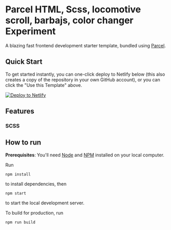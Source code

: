 # Parcel HTML, Scss, locomotive scroll, barbajs, color changer Experiment
A blazing fast frontend development starter template, bundled using [Parcel](https://parceljs.org).

## Quick Start

To get started instantly, you can one-click deploy to Netlify below (this also creates a copy of the repository in your own GitHub account), or you can click the "Use this Template" above.

[![Deploy to Netlify](./src/assets/deploy-to-netlify.svg)](https://app.netlify.com/start/deploy?repository=https://github.com/manuelruizredondo/template_digital.git)

## Features




### SCSS

## How to run
**Prerequisites**: You'll need [Node](https://nodejs.org) and [NPM](https://docs.npmjs.com/downloading-and-installing-node-js-and-npm) installed on your local computer.

Run

```
npm install
```
to install dependencies, then
```
npm start
```
to start the local development server.

To build for production, run
```
npm run build
```
